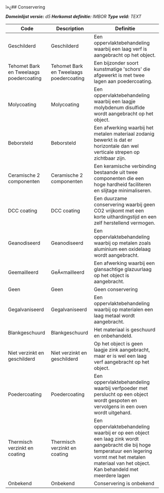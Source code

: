 ï»¿## Conservering

*__Domeinlijst versie:__ d5*
*__Herkomst definitie:__ IMBOR*
*__Type veld:__ TEXT*

|__Code__ |__Description__ |__Definitie__	|
|	---	|	---	|   ---	| 
| Geschilderd | Geschilderd | Een oppervlaktebehandeling waarbij een laag verf is aangebracht op het object. |
| Tehomet Bark en Tweelaags poedercoating | Tehomet Bark en Tweelaags poedercoating | Een bijzonder soort kunstmatige 'schors' die afgewerkt is met twee lagen aan poedercoating. |
| Molycoating | Molycoating | Een oppervlaktebehandeling waarbij een laagje molybdenum disulfide wordt aangebracht op het object. |
| Beborsteld | Beborsteld | Een afwerking waarbij het metalen materiaal zodanig bewerkt is dat er horizontale dan wel verticale strepen op zichtbaar zijn. |
| Ceramische 2 componenten | Ceramische 2 componenten | Een keramische verbinding bestaande uit twee componenten die een hoge hardheid faciliteren en slijtage minimaliseren. |
| DCC coating | DCC coating | Een duurzame conservering waarbij geen CO2 vrijkomt met een korte uithardingstijd en een zelf herstellend vermogen. |
| Geanodiseerd | Geanodiseerd | Een oppervlaktebehandeling waarbij op metalen zoals aluminium een oxidelaag wordt aangebracht. |
| Geemailleerd | GeÃ«mailleerd | Een afwerking waarbij een glansachtige glazuurlaag op het object is aangebracht. |
| Geen | Geen | Geen conservering |
| Gegalvaniseerd | Gegalvaniseerd | Een oppervlaktebehandeling waarbij op materialen een laag metaal wordt aangebracht. |
| Blankgeschuurd | Blankgeschuurd | Het materiaal is geschuurd en onbehandeld. |
| Niet verzinkt en geschilderd | Niet verzinkt en geschilderd | Op het object is geen laagje zink aangebracht, maar er is wel een laag verf aangebracht op het object. |
| Poedercoating | Poedercoating | Een oppervlaktebehandeling waarbij verfpoeder met perslucht op een object wordt gespoten en vervolgens in een oven wordt uitgehard. |
| Thermisch verzinkt en coating | Thermisch verzinkt en coating | Een oppervlaktebehandeling waarbij er op een object een laag zink wordt aangebracht die bij hoge temperatuur een legering vormt met het metalen materiaal van het object. Kan behandeld met meerdere lagen |
| Onbekend | Onbekend | Conservering is onbekend |
